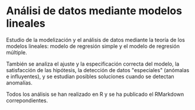 # Análisi de datos mediante modelos lineales

Estudio de la modelización y el análisis de datos mediante la teoría de los modelos lineales: modelo de regresión simple y el modelo de regresión múltiple. 

También se analiza el ajuste y la especificación correcta del modelo, la satisfacción de las hipótesis, la detección de datos "especiales" (anómalas e influyentes), y se estudian posibles soluciones cuando se detectan anomalías.

Todos los análisis se han realizado en R y se ha publicado el RMarkdown correpondientes.
